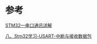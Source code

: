 # 参考

<a href="https://blog.csdn.net/qq_43743762/article/details/97811470?ops_request_misc=%257B%2522request%255Fid%2522%253A%2522172468022716800185831725%2522%252C%2522scm%2522%253A%252220140713.130102334.pc%255Fblog.%2522%257D&request_id=172468022716800185831725&biz_id=0&utm_medium=distribute.pc_search_result.none-task-blog-2~blog~first_rank_ecpm_v1~rank_v31_ecpm-1-97811470-null-null.nonecase&utm_term=USART&spm=1018.2226.3001.4450">STM32—串口通讯详解</a>

<a href="https://blog.csdn.net/Xia996/article/details/135410024">八、Stm32学习-USART-中断与接收数据包</a>

